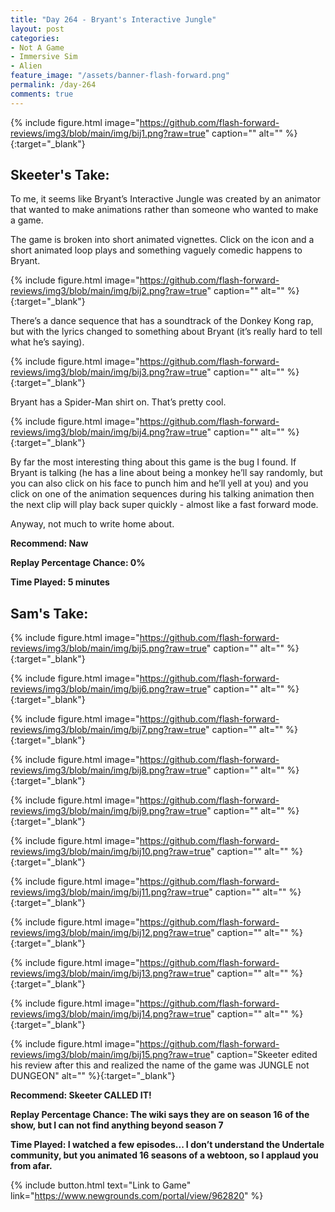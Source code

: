 ```yaml
---
title: "Day 264 - Bryant's Interactive Jungle"
layout: post
categories:
- Not A Game
- Immersive Sim
- Alien
feature_image: "/assets/banner-flash-forward.png"
permalink: /day-264
comments: true
---
```


{% include figure.html image="https://github.com/flash-forward-reviews/img3/blob/main/img/bij1.png?raw=true" caption="" alt="" %}{:target="_blank"}
 
## Skeeter's Take:

To me, it seems like Bryant’s Interactive Jungle was created by an animator that wanted to make animations rather than someone who wanted to make a game. 

The game is broken into short animated vignettes. Click on the icon and a short animated loop plays and something vaguely comedic happens to Bryant. 

{% include figure.html image="https://github.com/flash-forward-reviews/img3/blob/main/img/bij2.png?raw=true" caption="" alt="" %}{:target="_blank"}

There’s a dance sequence that has a soundtrack of the Donkey Kong rap, but with the lyrics changed to something about Bryant (it’s really hard to tell what he’s saying).

{% include figure.html image="https://github.com/flash-forward-reviews/img3/blob/main/img/bij3.png?raw=true" caption="" alt="" %}{:target="_blank"}

Bryant has a Spider-Man shirt on. That’s pretty cool. 

{% include figure.html image="https://github.com/flash-forward-reviews/img3/blob/main/img/bij4.png?raw=true" caption="" alt="" %}{:target="_blank"}

By far the most interesting thing about this game is the bug I found. If Bryant is talking (he has a line about being a monkey he’ll say randomly, but you can also click on his face to punch him and he’ll yell at you) and you click on one of the animation sequences during his talking animation then the next clip will play back super quickly - almost like a fast forward mode. 

Anyway, not much to write home about. 

**Recommend: Naw**

**Replay Percentage Chance: 0%**

**Time Played: 5 minutes**

## Sam's Take:

{% include figure.html image="https://github.com/flash-forward-reviews/img3/blob/main/img/bij5.png?raw=true" caption="" alt="" %}{:target="_blank"}

{% include figure.html image="https://github.com/flash-forward-reviews/img3/blob/main/img/bij6.png?raw=true" caption="" alt="" %}{:target="_blank"}

{% include figure.html image="https://github.com/flash-forward-reviews/img3/blob/main/img/bij7.png?raw=true" caption="" alt="" %}{:target="_blank"}

{% include figure.html image="https://github.com/flash-forward-reviews/img3/blob/main/img/bij8.png?raw=true" caption="" alt="" %}{:target="_blank"}

{% include figure.html image="https://github.com/flash-forward-reviews/img3/blob/main/img/bij9.png?raw=true" caption="" alt="" %}{:target="_blank"}

{% include figure.html image="https://github.com/flash-forward-reviews/img3/blob/main/img/bij10.png?raw=true" caption="" alt="" %}{:target="_blank"}

{% include figure.html image="https://github.com/flash-forward-reviews/img3/blob/main/img/bij11.png?raw=true" caption="" alt="" %}{:target="_blank"}

{% include figure.html image="https://github.com/flash-forward-reviews/img3/blob/main/img/bij12.png?raw=true" caption="" alt="" %}{:target="_blank"}

{% include figure.html image="https://github.com/flash-forward-reviews/img3/blob/main/img/bij13.png?raw=true" caption="" alt="" %}{:target="_blank"}

{% include figure.html image="https://github.com/flash-forward-reviews/img3/blob/main/img/bij14.png?raw=true" caption="" alt="" %}{:target="_blank"}

{% include figure.html image="https://github.com/flash-forward-reviews/img3/blob/main/img/bij15.png?raw=true" caption="Skeeter edited his review after this and realized the name of the game was JUNGLE not DUNGEON" alt="" %}{:target="_blank"}

**Recommend: Skeeter CALLED IT!**

**Replay Percentage Chance: The wiki says they are on season 16 of the show, but I can not find anything beyond season 7**

**Time Played: I watched a few episodes... I don’t understand the Undertale community, but you animated 16 seasons of a webtoon, so I applaud you from afar.** 

{% include button.html text="Link to Game" link="https://www.newgrounds.com/portal/view/962820" %}